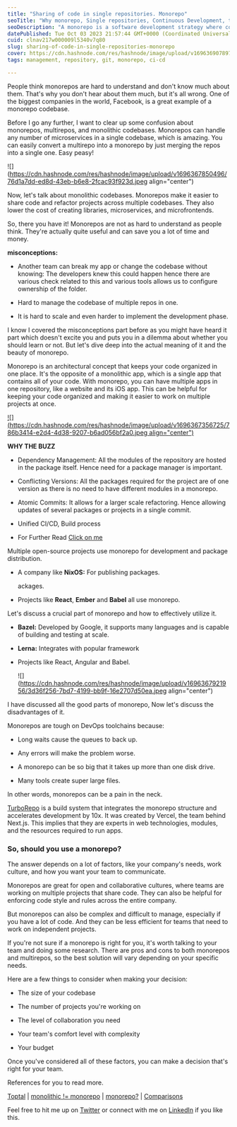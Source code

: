```yaml
---
title: "Sharing of code in single repositories. Monorepo"
seoTitle: "Why monorepo, Single repositories, Continuous Development, turbo, git"
seoDescription: "A monorepo is a software development strategy where code for multiple projects is stored in a single repository. This can be beneficial for teams."
datePublished: Tue Oct 03 2023 21:57:44 GMT+0000 (Coordinated Universal Time)
cuid: clnav217w000009l5340v7q80
slug: sharing-of-code-in-single-repositories-monorepo
cover: https://cdn.hashnode.com/res/hashnode/image/upload/v1696369078972/bc879a87-54c3-4846-8427-99e4f657b5bf.jpeg
tags: management, repository, git, monorepo, ci-cd

---
```


People think monorepos are hard to understand and don't know much about them. That's why you don't hear about them much, but it's all wrong. One of the biggest companies in the world, Facebook, is a great example of a monorepo codebase.

Before I go any further, I want to clear up some confusion about monorepos, multirepos, and monolithic codebases. Monorepos can handle any number of microservices in a single codebase, which is amazing. You can easily convert a multirepo into a monorepo by just merging the repos into a single one. Easy peasy!

![](https://cdn.hashnode.com/res/hashnode/image/upload/v1696367850496/76d1a7dd-ed8d-43eb-b6e8-2fcac93f923d.jpeg align="center")

Now, let's talk about monolithic codebases. Monorepos make it easier to share code and refactor projects across multiple codebases. They also lower the cost of creating libraries, microservices, and microfrontends.

So, there you have it! Monorepos are not as hard to understand as people think. They're actually quite useful and can save you a lot of time and money.

**misconceptions:**

* Another team can break my app or change the codebase without knowing: The developers knew this could happen hence there are various check related to this and various tools allows us to configure ownership of the folder.
    
* Hard to manage the codebase of multiple repos in one.
    
* It is hard to scale and even harder to implement the development phase.
    

I know I covered the misconceptions part before as you might have heard it part which doesn't excite you and puts you in a dilemma about whether you should learn or not. But let's dive deep into the actual meaning of it and the beauty of monorepo.

Monorepo is an architectural concept that keeps your code organized in one place. It's the opposite of a monolithic app, which is a single app that contains all of your code. With monorepo, you can have multiple apps in one repository, like a website and its iOS app. This can be helpful for keeping your code organized and making it easier to work on multiple projects at once.

[![](https://cdn.hashnode.com/res/hashnode/image/upload/v1696367356725/786b3414-e2d4-4d38-9207-b6ad056bf2a0.jpeg align="center")](https://www.toptal.com/front-end/guide-to-monorepos)

**WHY THE BUZZ**

* Dependency Management: All the modules of the repository are hosted in the package itself. Hence need for a package manager is important.
    
* Conflicting Versions: All the packages required for the project are of one version as there is no need to have different modules in a monorepo.
    
* Atomic Commits: It allows for a larger scale refactoring. Hence allowing updates of several packages or projects in a single commit.
    
* Unified CI/CD, Build process
    
* For Further Read [Click on me](https://semaphoreci.com/blog/what-is-monorepo)
    

Multiple open-source projects use monorepo for development and package distribution.

* A company like **NixOS:** For publishing packages.
    
    ackages.
    
* Projects like **React**, **Ember** and **Babel** all use monorepo.
    

Let's discuss a crucial part of monorepo and how to effectively utilize it.

* **Bazel:** Developed by Google, it supports many languages and is capable of building and testing at scale.
    
* **Lerna:** Integrates with popular framework
    
* Projects like React, Angular and Babel.
    
    ![](https://cdn.hashnode.com/res/hashnode/image/upload/v1696367921956/3d36f256-7bd7-4199-bb9f-16e2707d50ea.jpeg align="center")
    

I have discussed all the good parts of monorepo, Now let's discuss the disadvantages of it.

Monorepos are tough on DevOps toolchains because:

* Long waits cause the queues to back up.
    
* Any errors will make the problem worse.
    
* A monorepo can be so big that it takes up more than one disk drive.
    
* Many tools create super large files.
    

In other words, monorepos can be a pain in the neck.

[TurboRepo](https://turbo.build/repo) is a build system that integrates the monorepo structure and accelerates development by 10x. It was created by Vercel, the team behind Next.js. This implies that they are experts in web technologies, modules, and the resources required to run apps.

### So, should you use a monorepo?

The answer depends on a lot of factors, like your company's needs, work culture, and how you want your team to communicate.

Monorepos are great for open and collaborative cultures, where teams are working on multiple projects that share code. They can also be helpful for enforcing code style and rules across the entire company.

But monorepos can also be complex and difficult to manage, especially if you have a lot of code. And they can be less efficient for teams that need to work on independent projects.

If you're not sure if a monorepo is right for you, it's worth talking to your team and doing some research. There are pros and cons to both monorepos and multirepos, so the best solution will vary depending on your specific needs.

Here are a few things to consider when making your decision:

* The size of your codebase
    
* The number of projects you're working on
    
* The level of collaboration you need
    
* Your team's comfort level with complexity
    
* Your budget
    

Once you've considered all of these factors, you can make a decision that's right for your team.

References for you to read more.

[Toptal](https://www.toptal.com/front-end/guide-to-monorepos) | [monolithic != monorepo](https://blog.nrwl.io/misconceptions-about-monorepos-monorepo-monolith-df1250d4b03c) | [monorepo?](https://semaphoreci.com/blog/what-is-monorepo) | [Comparisons](https://www.perforce.com/blog/vcs/what-monorepo)

Feel free to hit me up on [Twitter](https://twitter.com/Shaashmit) or connect with me on [LinkedIn](https://www.linkedin.com/in/shashmit-kumar-23b75620a/) if you like this.